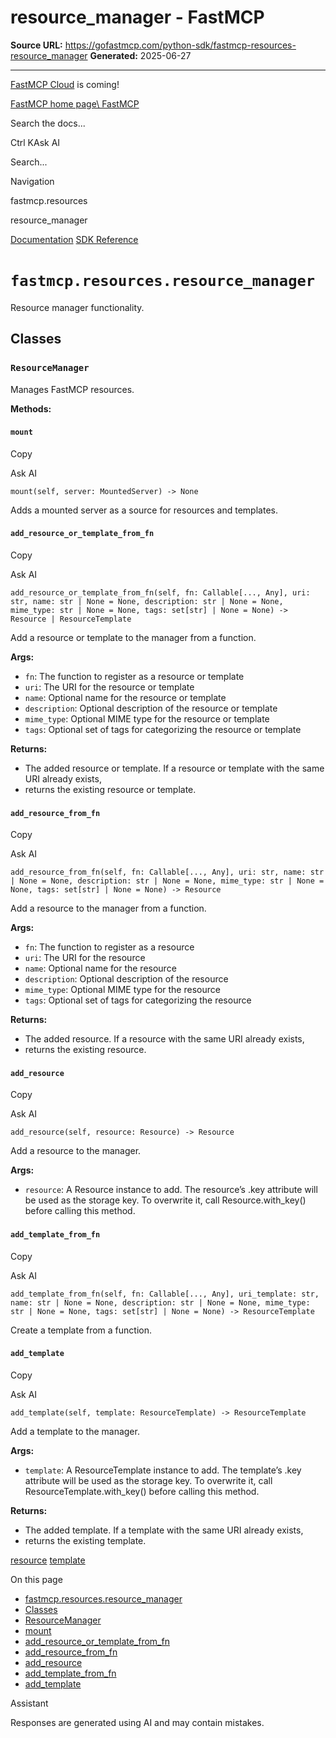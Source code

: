 # resource_manager - FastMCP

**Source URL:** https://gofastmcp.com/python-sdk/fastmcp-resources-resource_manager
**Generated:** 2025-06-27

---

[FastMCP Cloud](https://fastmcp.link/x0Kyhy2) is coming!

[FastMCP home page\\
FastMCP](https://gofastmcp.com/)

Search the docs...

Ctrl KAsk AI

Search...

Navigation

fastmcp.resources

resource\_manager

[Documentation](https://gofastmcp.com/getting-started/welcome) [SDK Reference](https://gofastmcp.com/python-sdk/fastmcp-exceptions)

# [​](https://gofastmcp.com/python-sdk/fastmcp-resources-resource_manager\#fastmcp-resources-resource-manager)  `fastmcp.resources.resource_manager`

Resource manager functionality.

## [​](https://gofastmcp.com/python-sdk/fastmcp-resources-resource_manager\#classes)  Classes

### [​](https://gofastmcp.com/python-sdk/fastmcp-resources-resource_manager\#resourcemanager)  `ResourceManager`

Manages FastMCP resources.

**Methods:**

#### [​](https://gofastmcp.com/python-sdk/fastmcp-resources-resource_manager\#mount)  `mount`

Copy

Ask AI

```
mount(self, server: MountedServer) -> None

```

Adds a mounted server as a source for resources and templates.

#### [​](https://gofastmcp.com/python-sdk/fastmcp-resources-resource_manager\#add-resource-or-template-from-fn)  `add_resource_or_template_from_fn`

Copy

Ask AI

```
add_resource_or_template_from_fn(self, fn: Callable[..., Any], uri: str, name: str | None = None, description: str | None = None, mime_type: str | None = None, tags: set[str] | None = None) -> Resource | ResourceTemplate

```

Add a resource or template to the manager from a function.

**Args:**

- `fn`: The function to register as a resource or template
- `uri`: The URI for the resource or template
- `name`: Optional name for the resource or template
- `description`: Optional description of the resource or template
- `mime_type`: Optional MIME type for the resource or template
- `tags`: Optional set of tags for categorizing the resource or template

**Returns:**

- The added resource or template. If a resource or template with the same URI already exists,
- returns the existing resource or template.

#### [​](https://gofastmcp.com/python-sdk/fastmcp-resources-resource_manager\#add-resource-from-fn)  `add_resource_from_fn`

Copy

Ask AI

```
add_resource_from_fn(self, fn: Callable[..., Any], uri: str, name: str | None = None, description: str | None = None, mime_type: str | None = None, tags: set[str] | None = None) -> Resource

```

Add a resource to the manager from a function.

**Args:**

- `fn`: The function to register as a resource
- `uri`: The URI for the resource
- `name`: Optional name for the resource
- `description`: Optional description of the resource
- `mime_type`: Optional MIME type for the resource
- `tags`: Optional set of tags for categorizing the resource

**Returns:**

- The added resource. If a resource with the same URI already exists,
- returns the existing resource.

#### [​](https://gofastmcp.com/python-sdk/fastmcp-resources-resource_manager\#add-resource)  `add_resource`

Copy

Ask AI

```
add_resource(self, resource: Resource) -> Resource

```

Add a resource to the manager.

**Args:**

- `resource`: A Resource instance to add. The resource’s .key attribute
will be used as the storage key. To overwrite it, call
Resource.with\_key() before calling this method.

#### [​](https://gofastmcp.com/python-sdk/fastmcp-resources-resource_manager\#add-template-from-fn)  `add_template_from_fn`

Copy

Ask AI

```
add_template_from_fn(self, fn: Callable[..., Any], uri_template: str, name: str | None = None, description: str | None = None, mime_type: str | None = None, tags: set[str] | None = None) -> ResourceTemplate

```

Create a template from a function.

#### [​](https://gofastmcp.com/python-sdk/fastmcp-resources-resource_manager\#add-template)  `add_template`

Copy

Ask AI

```
add_template(self, template: ResourceTemplate) -> ResourceTemplate

```

Add a template to the manager.

**Args:**

- `template`: A ResourceTemplate instance to add. The template’s .key attribute
will be used as the storage key. To overwrite it, call
ResourceTemplate.with\_key() before calling this method.

**Returns:**

- The added template. If a template with the same URI already exists,
- returns the existing template.

[resource](https://gofastmcp.com/python-sdk/fastmcp-resources-resource) [template](https://gofastmcp.com/python-sdk/fastmcp-resources-template)

On this page

- [fastmcp.resources.resource\_manager](https://gofastmcp.com/python-sdk/fastmcp-resources-resource_manager#fastmcp-resources-resource-manager)
- [Classes](https://gofastmcp.com/python-sdk/fastmcp-resources-resource_manager#classes)
- [ResourceManager](https://gofastmcp.com/python-sdk/fastmcp-resources-resource_manager#resourcemanager)
- [mount](https://gofastmcp.com/python-sdk/fastmcp-resources-resource_manager#mount)
- [add\_resource\_or\_template\_from\_fn](https://gofastmcp.com/python-sdk/fastmcp-resources-resource_manager#add-resource-or-template-from-fn)
- [add\_resource\_from\_fn](https://gofastmcp.com/python-sdk/fastmcp-resources-resource_manager#add-resource-from-fn)
- [add\_resource](https://gofastmcp.com/python-sdk/fastmcp-resources-resource_manager#add-resource)
- [add\_template\_from\_fn](https://gofastmcp.com/python-sdk/fastmcp-resources-resource_manager#add-template-from-fn)
- [add\_template](https://gofastmcp.com/python-sdk/fastmcp-resources-resource_manager#add-template)

Assistant

Responses are generated using AI and may contain mistakes.